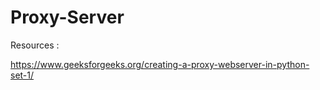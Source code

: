 # Proxy-Server

Resources : 

https://www.geeksforgeeks.org/creating-a-proxy-webserver-in-python-set-1/